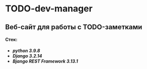 # TODO-dev-manager
Веб-сайт для работы с TODO-заметками
---
#### Стек:
- ***python 3.9.8***
- ***Django 3.2.14***
- ***Вjango REST Framework 3.13.1***

